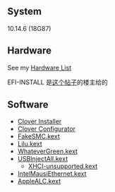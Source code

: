## System
10.14.6 (18G87)

## Hardware
See my [Hardware List](HARDWARE.md)

EFI-INSTALL 是[这个帖子](http://bbs.pcbeta.com/forum.php?mod=viewthread&tid=1816236)的楼主给的

## Software
- [Clover Installer](https://github.com/Dids/clover-builder/releases)
- [Clover Configurator](https://mackie100projects.altervista.org/download-clover-configurator/)
- [FakeSMC.kext](https://bitbucket.org/RehabMan/os-x-fakesmc-kozlek/downloads/)
- [Lilu.kext](https://github.com/acidanthera/Lilu/releases)
- [WhateverGreen.kext](https://github.com/acidanthera/WhateverGreen/releases)
- [USBInjectAll.kext](https://bitbucket.org/RehabMan/os-x-usb-inject-all/downloads/)
  - [XHCI-unsupported.kext](https://github.com/RehabMan/OS-X-USB-Inject-All)
- [IntelMausiEthernet.kext](https://bitbucket.org/RehabMan/os-x-intel-network/downloads/)
- [AppleALC.kext](https://github.com/acidanthera/AppleALC/releases)
